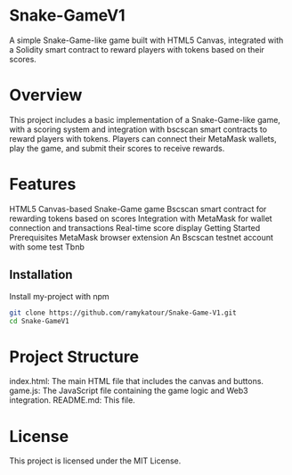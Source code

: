 
# Snake-GameV1

A simple Snake-Game-like game built with HTML5 Canvas, integrated with a Solidity smart contract to reward players with tokens based on their scores.

# Overview
This project includes a basic implementation of a Snake-Game-like game, with a scoring system and integration with bscscan smart contracts to reward players with tokens. Players can connect their MetaMask wallets, play the game, and submit their scores to receive rewards.

# Features
HTML5 Canvas-based Snake-Game game
Bscscan smart contract for rewarding tokens based on scores
Integration with MetaMask for wallet connection and transactions
Real-time score display
Getting Started
Prerequisites
MetaMask browser extension
An Bscscan testnet account with some test Tbnb

## Installation

Install my-project with npm

```bash
git clone https://github.com/ramykatour/Snake-Game-V1.git
cd Snake-GameV1
```
# Project Structure
index.html: The main HTML file that includes the canvas and buttons.
game.js: The JavaScript file containing the game logic and Web3 integration.
README.md: This file.
# License
This project is licensed under the MIT License.


